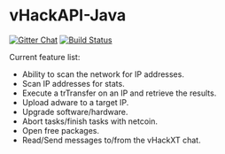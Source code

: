 # vHackAPI-Java
[![Gitter Chat](https://badges.gitter.im/owner/repo.png)](https://gitter.im/vHack-API/vHackAPI-Java) [![Build Status](https://travis-ci.org/vHack-API/vHackAPI-Java.svg?branch=master)](https://travis-ci.org/vHack-API/vHackAPI-Java)

Current feature list:
- Ability to scan the network for IP addresses.
- Scan IP addresses for stats.
- Execute a trTransfer on an IP and retrieve the results.
- Upload adware to a target IP.
- Upgrade software/hardware.
- Abort tasks/finish tasks with netcoin.
- Open free packages.
- Read/Send messages to/from the vHackXT chat.
